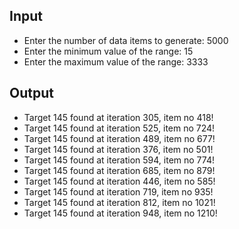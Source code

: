 ## Input

- Enter the number of data items to generate: 5000
- Enter the minimum value of the range: 15
- Enter the maximum value of the range: 3333

## Output
- Target 145 found at iteration 305, item no 418!
- Target 145 found at iteration 525, item no 724!
- Target 145 found at iteration 489, item no 677!
- Target 145 found at iteration 376, item no 501!
- Target 145 found at iteration 594, item no 774!
- Target 145 found at iteration 685, item no 879!
- Target 145 found at iteration 446, item no 585!
- Target 145 found at iteration 719, item no 935!
- Target 145 found at iteration 812, item no 1021!
- Target 145 found at iteration 948, item no 1210!
